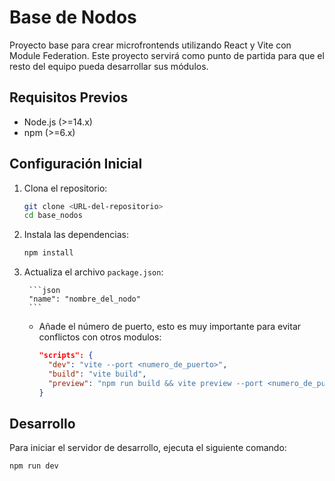 # Base de Nodos

Proyecto base para crear microfrontends utilizando React y Vite con Module Federation. Este proyecto servirá como punto de partida para que el resto del equipo pueda desarrollar sus módulos.

## Requisitos Previos

- Node.js (>=14.x)
- npm (>=6.x)

## Configuración Inicial

1. Clona el repositorio:

    ```sh
    git clone <URL-del-repositorio>
    cd base_nodos
    ```

2. Instala las dependencias:

    ```sh
    npm install
    ```

3. Actualiza el archivo `package.json`:

        ```json
        "name": "nombre_del_nodo"
        ```

    - Añade el número de puerto, esto es muy importante para evitar conflictos con otros modulos:

        ```json
        "scripts": {
          "dev": "vite --port <numero_de_puerto>",
          "build": "vite build",
          "preview": "npm run build && vite preview --port <numero_de_puerto>"
        }
        ```

## Desarrollo



Para iniciar el servidor de desarrollo, ejecuta el siguiente comando:

```sh
npm run dev

